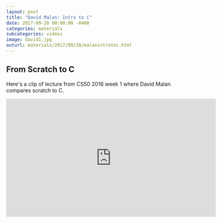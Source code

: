 ```yaml
---
layout: post
title: "David Malan: Intro to C"
date: 2017-09-28 00:00:00 -0400
categories: materials
subcategories: videos
image: david1.jpg
outurl: materials/2017/09/28/malanintrotoc.html
---
```


## From Scratch to C

Here's a clip of lecture from CS50 2016 week 1 where David Malan compares scratch to C.

<iframe width="560" height="315" src="https://www.youtube.com/embed/a8Fyf3gwvfM?start=72&end=175" frameborder="0" allowfullscreen></iframe>
